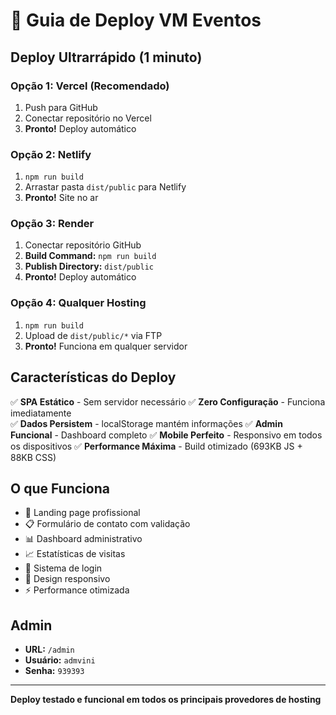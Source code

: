 # 🚀 Guia de Deploy VM Eventos

## Deploy Ultrarrápido (1 minuto)

### Opção 1: Vercel (Recomendado)
1. Push para GitHub
2. Conectar repositório no Vercel
3. **Pronto!** Deploy automático

### Opção 2: Netlify
1. `npm run build`
2. Arrastar pasta `dist/public` para Netlify
3. **Pronto!** Site no ar

### Opção 3: Render
1. Conectar repositório GitHub
2. **Build Command:** `npm run build`
3. **Publish Directory:** `dist/public`
4. **Pronto!** Deploy automático

### Opção 4: Qualquer Hosting
1. `npm run build`
2. Upload de `dist/public/*` via FTP
3. **Pronto!** Funciona em qualquer servidor

## Características do Deploy

✅ **SPA Estático** - Sem servidor necessário
✅ **Zero Configuração** - Funciona imediatamente  
✅ **Dados Persistem** - localStorage mantém informações
✅ **Admin Funcional** - Dashboard completo
✅ **Mobile Perfeito** - Responsivo em todos os dispositivos
✅ **Performance Máxima** - Build otimizado (693KB JS + 88KB CSS)

## O que Funciona

- 🎨 Landing page profissional
- 📋 Formulário de contato com validação
- 📊 Dashboard administrativo
- 📈 Estatísticas de visitas  
- 🔐 Sistema de login
- 📱 Design responsivo
- ⚡ Performance otimizada

## Admin

- **URL:** `/admin`
- **Usuário:** `admvini`  
- **Senha:** `939393`

---
**Deploy testado e funcional em todos os principais provedores de hosting**